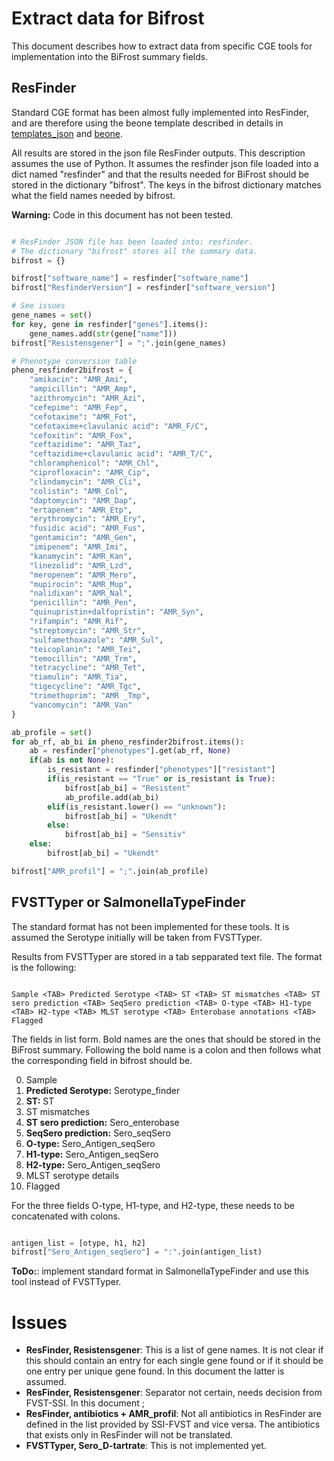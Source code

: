 # Extract data for Bifrost

This document describes how to extract data from specific CGE tools for implementation into the BiFrost summary fields.

## ResFinder

Standard CGE format has been almost fully implemented into ResFinder, and are therefore using the beone template described in details in [templates_json](https://bitbucket.org/genomicepidemiology/cge_core_module/src/2.0/cge2/output/templates_json/) and [beone](https://bitbucket.org/genomicepidemiology/cge_core_module/src/2.0/cge2/output/templates_json/beone/).

All results are stored in the json file ResFinder outputs. This description assumes the use of Python. It assumes the resfinder json file loaded into a dict named "resfinder" and that the results needed for BiFrost should be stored in the dictionary "bifrost". The keys in the bifrost dictionary matches what the field names needed by bifrost.

**Warning:** Code in this document has not been tested.

```python

# ResFinder JSON file has been loaded into: resfinder.
# The dictionary "bifrost" stores all the summary data.
bifrost = {}

bifrost["software_name"] = resfinder["software_name"]
bifrost["ResfinderVersion"] = resfinder["software_version"]

# See issues
gene_names = set()
for key, gene in resfinder["genes"].items():
    gene_names.add(str(gene["name"]))
bifrost["Resistensgener"] = ";".join(gene_names)

# Phenotype conversion table
pheno_resfinder2bifrost = {
    "amikacin": "AMR_Ami",
    "ampicillin": "AMR_Amp",
    "azithromycin": "AMR_Azi",
    "cefepime": "AMR_Fep",
    "cefotaxime": "AMR_Fot",
    "cefotaxime+clavulanic acid": "AMR_F/C",
    "cefoxitin": "AMR_Fox",
    "ceftazidime": "AMR_Taz",
    "ceftazidime+clavulanic acid": "AMR_T/C",
    "chloramphenicol": "AMR_Chl",
    "ciprofloxacin": "AMR_Cip",
    "clindamycin": "AMR_Cli",
    "colistin": "AMR_Col",
    "daptomycin": "AMR_Dap",
    "ertapenem": "AMR_Etp",
    "erythromycin": "AMR_Ery",
    "fusidic acid": "AMR_Fus",
    "gentamicin": "AMR_Gen",
    "imipenem": "AMR_Imi",
    "kanamycin": "AMR_Kan",
    "linezolid": "AMR_Lzd",
    "meropenem": "AMR_Mero",
    "mupirocin": "AMR_Mup",
    "nalidixan": "AMR_Nal",
    "penicillin": "AMR_Pen",
    "quinupristin+dalfopristin": "AMR_Syn",
    "rifampin": "AMR_Rif",
    "streptomycin": "AMR_Str",
    "sulfamethoxazole": "AMR_Sul",
    "teicoplanin": "AMR_Tei",
    "temocillin": "AMR_Trm",
    "tetracycline": "AMR_Tet",
    "tiamulin": "AMR_Tia",
    "tigecycline": "AMR_Tgc",
    "trimethoprim": "AMR _Tmp",
    "vancomycin": "AMR_Van"
}

ab_profile = set()
for ab_rf, ab_bi in pheno_resfinder2bifrost.items():
    ab = resfinder["phenotypes"].get(ab_rf, None)
    if(ab is not None):
        is_resistant = resfinder["phenotypes"]["resistant"]
        if(is_resistant == "True" or is_resistant is True):
            bifrost[ab_bi] = "Resistent"
            ab_profile.add(ab_bi)
        elif(is_resistant.lower() == "unknown"):
            bifrost[ab_bi] = "Ukendt"
        else:
            bifrost[ab_bi] = "Sensitiv"
    else:
        bifrost[ab_bi] = "Ukendt"

bifrost["AMR_profil"] = ";".join(ab_profile)

```

## FVSTTyper or SalmonellaTypeFinder

The standard format has not been implemented for these tools. It is assumed the Serotype initially will be taken from FVSTTyper.

Results from FVSTTyper are stored in a tab sepparated text file. The format is the following:
```

Sample <TAB> Predicted Serotype <TAB> ST <TAB> ST mismatches <TAB> ST sero prediction <TAB> SeqSero prediction <TAB> O-type <TAB> H1-type <TAB> H2-type <TAB> MLST serotype <TAB> Enterobase annotations <TAB> Flagged

```

The fields in list form. Bold names are the ones that should be stored in the BiFrost summary. Following the bold name is a colon and then follows what the corresponding field in bifrost should be.

0. Sample
1. **Predicted Serotype:** Serotype_finder
2. **ST:** ST
3. ST mismatches
4. **ST sero prediction:** Sero_enterobase
5. **SeqSero prediction:** Sero_seqSero
6. **O-type:** Sero_Antigen_seqSero
7. **H1-type:** Sero_Antigen_seqSero
8. **H2-type:** Sero_Antigen_seqSero
9. MLST serotype details
10. Flagged

For the three fields O-type, H1-type, and H2-type, these needs to be concatenated with colons.

```python

antigen_list = [otype, h1, h2]
bifrost["Sero_Antigen_seqSero"] = ":".join(antigen_list)

```

**ToDo:**: implement standard format in SalmonellaTypeFinder and use this tool instead of FVSTTyper.


# Issues

- **ResFinder, Resistensgener**: This is a list of gene names. It is not clear if this should contain an entry for each single gene found or if it should be one entry per unique gene found. In this document the latter is assumed.
- **ResFinder, Resistensgener**: Separator not certain, needs decision from FVST-SSI. In this document ;
- **ResFinder, antibiotics + AMR_profil**: Not all antibiotics in ResFinder are defined in the list provided by SSI-FVST and vice versa. The antibiotics that exists only in ResFinder will not be translated.
- **FVSTTyper, Sero_D-tartrate**: This is not implemented yet.
